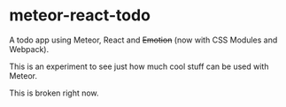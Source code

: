 # meteor-react-todo
A todo app using Meteor, React and ~~Emotion~~ (now with CSS Modules and Webpack).

This is an experiment to see just how much cool stuff can be used with Meteor.

This is broken right now.
